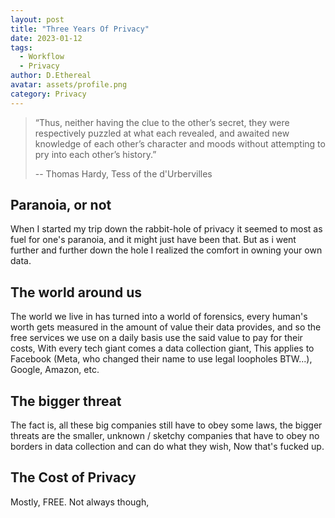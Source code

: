 ```yaml
---
layout: post
title: "Three Years Of Privacy"
date: 2023-01-12
tags:
  - Workflow
  - Privacy
author: D.Ethereal
avatar: assets/profile.png
category: Privacy
---
```


> “Thus, neither having the clue to the other’s secret, they were respectively puzzled at what each revealed, and awaited new knowledge of each other’s character and moods without attempting to pry into each other’s history.”
>
> -- Thomas Hardy, Tess of the d'Urbervilles


## Paranoia, or not
When I started my trip down the rabbit-hole of privacy it seemed to most as fuel for one's paranoia, and it might just have been that.
But as i went further and further down the hole I realized the comfort in owning your own data.

## The world around us
The world we live in has turned into a world of forensics, every human's worth gets measured in the amount of value their data provides, and so the free services we use on a daily basis use the said value to pay for their costs,
With every tech giant comes a data collection giant, This applies to Facebook (Meta, who changed their name to use legal loopholes BTW...), Google, Amazon, etc.

## The bigger threat

The fact is, all these big companies still have to obey some laws, the bigger threats are the smaller, unknown / sketchy companies that have to obey no borders in data collection and can do what they wish, Now that's fucked up.

## The Cost of Privacy

Mostly, FREE.
Not always though, 



  


